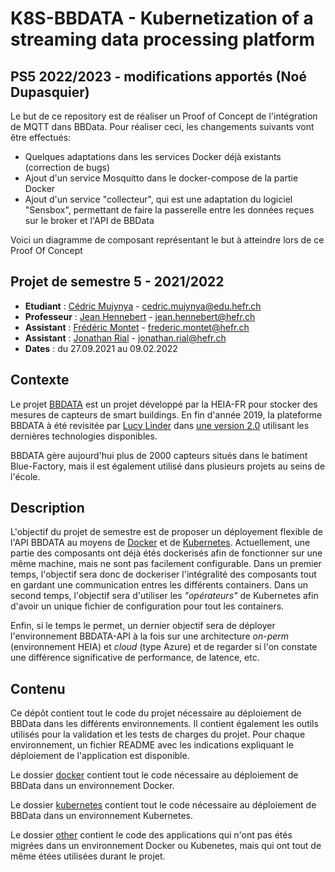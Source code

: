 K8S-BBDATA - Kubernetization of a streaming data processing platform
==========


## PS5 2022/2023 - modifications apportés (Noé Dupasquier)
Le but de ce repository est de réaliser un Proof of Concept de l'intégration de MQTT dans BBData. Pour réaliser ceci, les changements suivants vont être effectués:
* Quelques adaptations dans les services Docker déjà existants (correction de bugs)
* Ajout d'un service Mosquitto dans le docker-compose de la partie Docker
* Ajout d'un service "collecteur", qui est une adaptation du logiciel "Sensbox", permettant de faire la passerelle entre les données reçues sur le broker et l'API de BBData

Voici un diagramme de composant représentant le but à atteindre lors de ce Proof Of Concept
![]()


Projet de semestre 5 - 2021/2022
---------------

- **Etudiant** : [Cédric Mujynya](https://github.com/bukibarak) - cedric.mujynya@edu.hefr.ch
- **Professeur** : [Jean Hennebert](https://github.com/henneber) - jean.hennebert@hefr.ch
- **Assistant** : [Frédéric Montet](https://github.com/fredmontet) - frederic.montet@hefr.ch
- **Assistant** : [Jonathan Rial](https://github.com/JRial95) - jonathan.rial@hefr.ch
- **Dates** : du 27.09.2021 au 09.02.2022


Contexte
--------

Le projet [BBDATA](https://icosys.ch/bbdata) est un projet développé par la HEIA-FR pour stocker des mesures de capteurs de smart buildings. En fin d'année 2019, la plateforme BBDATA à été revisitée par [Lucy Linder](https://github.com/derlin) dans [une version 2.0](https://github.com/big-building-data) utilisant les dernières technologies disponibles. 

BBDATA gère aujourd'hui plus de 2000 capteurs situés dans le batiment Blue-Factory, mais il est également utilisé dans plusieurs projets au seins de l'école.

Description
-----------

L'objectif du projet de semestre est de proposer un déployement flexible de l'API BBDATA au moyens de [Docker](https://www.docker.com/) et de [Kubernetes](https://kubernetes.io/fr/). Actuellement, une partie des composants ont déjà étés dockerisés afin de fonctionner sur une même machine, mais ne sont pas facilement configurable. 
Dans un premier temps, l'objectif sera donc de dockeriser l'intégralité des composants tout en gardant une communication entres les différents containers. Dans un second temps, l'objectif sera d'utiliser les _"opérateurs"_ de Kubernetes afin d'avoir un unique fichier de configuration pour tout les containers.

Enfin, si le temps le permet, un dernier objectif sera de déployer l'environnement BBDATA-API à la fois sur une architecture _on-perm_ (environnement HEIA) et _cloud_ (type Azure) et de regarder si l'on constate une différence significative de performance, de latence, etc.


Contenu
-------

Ce dépôt contient tout le code du projet nécessaire au déploiement de BBData dans les différents environnements. Il contient également les outils utilisés pour la validation et les tests de charges du projet. Pour chaque environnement, un fichier README avec les indications expliquant le déploiement de l'application est disponible.

Le dossier [docker](./docker) contient tout le code nécessaire au déploiement de BBData dans un environnement Docker.

Le dossier [kubernetes](./kubernetes) contient tout le code nécessaire au déploiement de BBData dans un environnement Kubernetes.

Le dossier [other](./other) contient le code des applications qui n'ont pas étés migrées dans un environnement Docker ou Kubenetes, mais qui ont tout de même étées utilisées durant le projet.
